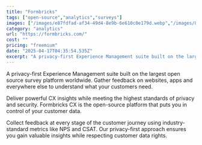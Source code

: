 ```yaml
---
title: "Formbricks"
tags: ["open-source","analytics","surveys"]
images: ["/images/e87fdfad-af34-49d4-8e9b-6e610c0e179d.webp","/images/8b79659d-4cd2-4bbe-a7c6-3cfa1188ed6a.webp"]
category: "analytics"
url: "https://formbricks.com/"
cost: ""
pricing: "freemium"
date: "2025-04-17T04:35:54.535Z"
excerpt: "A privacy-first Experience Management suite built on the largest open source survey platform worldwide. Gather feedback on websites, apps and everywhere else to understand what your customers need."
---
```


A privacy-first Experience Management suite built on the largest open source survey platform worldwide. Gather feedback on websites, apps and everywhere else to understand what your customers need.

Deliver powerful CX insights while meeting the highest standards of privacy and security. Formbricks CX is the open-source platform that puts you in control of your customer data.

Collect feedback at every stage of the customer journey using industry-standard metrics like NPS and CSAT. Our privacy-first approach ensures you gain valuable insights while respecting customer data rights.

